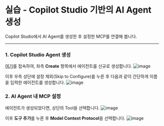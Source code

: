 실습 - Copilot Studio 기반의 AI Agent 생성
===

Copilot Studio에서 AI Agent를 생성한 후 설정한 MCP를 연결해 봅니다.

---

### 1. Copilot Studio Agent 생성
[여기](https://copilotstudio.preview.microsoft.com/)를 접속하여, 좌측 **Create** 항목에서 에이전트를 신규로 생성합니다.
![image](https://github.com/user-attachments/assets/6ee6cb33-71d5-4237-a3b5-a95ff3e14ba0)

이후 우측 상단에 설정 제외(Skip to Configure)를 누른 후 다음과 같이 간단하게 이름을 입력한 에이전트를 생성합니다.
![image](https://github.com/user-attachments/assets/f75e5ba9-6b73-4c91-9956-4f7000f02408)


### 2. AI Agent 내 MCP 설정
에이전트가 생성되었다면, 상단의 Tool을 선택합니다.
![image](https://github.com/user-attachments/assets/1371e0c8-a691-43ac-bf81-06502a505307)

이후 **도구 추가**를 누른 후 **Model Context Protocol**을 선택합니다.
![image](https://github.com/user-attachments/assets/c30c8533-07fa-41d7-bc7c-995be41c7c3d)
